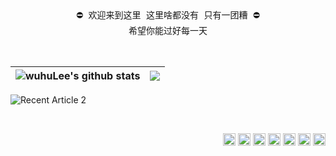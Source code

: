 <p align="center">
<!--   <img src="https://user-images.githubusercontent.com/5679180/79618120-0daffb80-80be-11ea-819e-d2b0fa904d07.gif" width="27px"> -->
  <br><br />
  <samp>
     ⛔ 欢迎来到这里 这里啥都没有 只有一团糟 ⛔
    <br />
     希望你能过好每一天
    <br />
    <br />
    <br />
  </samp>

| <a > <img align="center" src="https://github-readme-stats.vercel.app/api?username=wuhuLee&show_icons=true&include_all_commits=true&theme=radical&hide_border=true" alt="wuhuLee's github stats" /> </a> | <a> <img align="center" src="https://streak-stats.demolab.com?user=wuhuLee&theme=jolly&hide_border=)](https://git.io/streak-stats" /> </a>
| ------------- | ------------- |
 <a target="_blank"><img src="https://github-readme-stats.vercel.app/api/top-langs/?username=wuhuLee&layout=compact" alt="Recent Article 2"></a>
 


</p>

<br />

<p align="right">
<img height="20" alt="javascript" src="https://img.shields.io/badge/JavaScript-323330?style=for-the-badge&logo=javascript&logoColor=F7DF1E">
<img height="20" alt="HTML" src="https://img.shields.io/badge/HTML5-E34F26?style=for-the-badge&logo=html5&logoColor=white">
<img height="20" alt="typescript" src="https://img.shields.io/badge/TypeScript-007ACC?style=for-the-badge&logo=typescript&logoColor=white">
<img height="20" alt="nodejs" src="https://img.shields.io/badge/Node%20js-339933?style=for-the-badge&logo=nodedotjs&logoColor=white">
<img height="20" alt="react" src="https://img.shields.io/badge/React-20232A?style=for-the-badge&logo=react&logoColor=61DAFB">
<img height="20" alt="vue" src="https://img.shields.io/badge/Vue%20js-35495E?style=for-the-badge&logo=vuedotjs&logoColor=4FC08D">
<img height="20" alt="yarn" src="https://img.shields.io/badge/Yarn-2C8EBB?style=for-the-badge&logo=yarn&logoColor=white">

</p>
